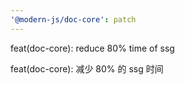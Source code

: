 ```yaml
---
'@modern-js/doc-core': patch
---
```


feat(doc-core): reduce 80% time of ssg

feat(doc-core): 减少 80% 的 ssg 时间
